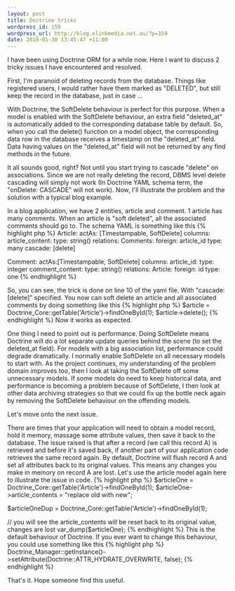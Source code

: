 ```yaml
---
layout: post
title: Doctrine tricks
wordpress_id: 159
wordpress_url: http://blog.elinkmedia.net.au/?p=159
date: 2010-01-30 13:45:47 +11:00
---
```

I have been using Doctrine ORM for a while now. Here I want to discuss 2 tricky issues I have encountered and resolved.

First, I'm paranoid of deleting records from the database. Things like registered users, I would rather have them marked as "DELETED", but still keep the record in the database, just in case ...

With Doctrine, the SoftDelete behaviour is perfect for this purpose. When a model is enabled with the SoftDelete behaviour, an extra field "deleted_at" is automatically added to the corresponding database table by default. So, when you call the delete() function on a model object, the corresponding data row in the database receives a timestamp on the "deleted_at" field. Data having values on the "deleted_at" field will not be returned by any find methods in the future.

It all sounds good, right? Not until you start trying to cascade "delete" on associations. Since we are not really deleting the record, DBMS level delete cascading will simply not work (In Doctrine YAML schema term, the "onDelete: CASCADE" will not work). Now, I'll illustrate the problem and the solution with a typical blog example.

In a blog application, we have 2 entities, article and comment. 1 article has many comments. When an article is "soft deleted", all the associated comments should go to. The schema YAML is something like this
{% highlight php %}
Article:
  actAs: [Timestampable, SoftDelete]
  columns:
    article_content:
    type: string()
  relations:
    Comments:
      foreign: article_id
      type: many
      cascade: [delete]

Comment:
  actAs:[Timestampable, SoftDelete]
  columns:
    article_id:
      type: integer
    comment_content:
      type: string()
  relations:
    Article:
      foreign: id
      type: one
{% endhighlight %}

So, you can see, the trick is done on line 10 of the yaml file. With "cascade: [delete]" specified. You now can soft delete an article and all associated comments by doing something like this
{% highlight php %}
$article = Doctrine_Core::getTable('Article')->findOneById(1);
$article->delete();
{% endhighlight %}
Now it works as expected.

One thing I need to point out is performance. Doing SoftDelete means Doctrine will do a lot separate update queries behind the scene (to set the deleted_at field). For models with a big association list, performance could degrade dramatically. I normally enable SoftDelete on all necessary models to start with. As the project continues, my understanding of the problem domain improves too, then I look at taking the SoftDelete off some unnecessary models. If some models do need to keep historical data, and performance is becoming a problem because of SoftDelete, I then look at other data archiving strategies so that we could fix up the bottle neck again by removing the SoftDelete behaviour on the offending models.

Let's move onto the next issue.

There are times that your application will need to obtain a model record, hold it memory, massage some attribute values, then save it back to the database. The issue raised is that after a record (we call this record A) is retrieved and before it's saved back, if another part of your application code retrieves the same record again. By default, Doctrine will flush record A and set all attributes back to its original values. This means any changes you make in memory on record A are lost. Let's use the article model again here to illustrate the issue in code.
{% highlight php %}
$articleOne = Doctrine_Core::getTable('Article')->findOneById(1);
$articleOne->article_contents = "replace old with new";

$articleOneDup = Doctrine_Core::getTable('Article')->findOneById(1);

// you will see the article_contents will be reset back to its original value, changes are lost
var_dump($articleOne);
{% endhighlight %}
This is the default behaviour of Doctrine. If you ever want to change this behaviour, you could use something like this
{% highlight php %}
Doctrine_Manager::getInstance()->setAttribute(Doctrine::ATTR_HYDRATE_OVERWRITE, false);
{% endhighlight %}

That's it. Hope someone find this useful.
